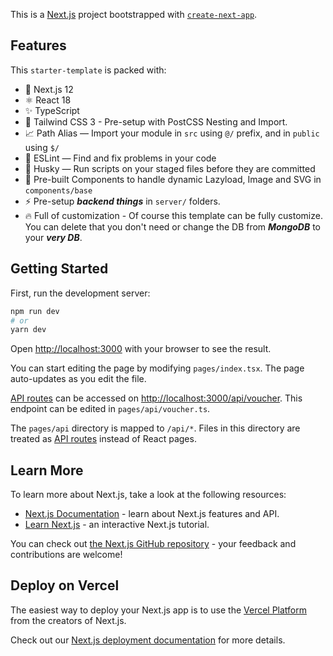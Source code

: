 This is a [Next.js](https://nextjs.org/) project bootstrapped with [`create-next-app`](https://github.com/vercel/next.js/tree/canary/packages/create-next-app).

## Features
This `starter-template` is packed with:

- 🎉 Next.js 12
- ⚛️ React 18
- ✨ TypeScript
- 💨 Tailwind CSS 3 - Pre-setup with PostCSS Nesting and Import.
- 📈 Path Alias — Import your module in `src` using `@/` prefix, and in `public` using `$/`
- 📏 ESLint — Find and fix problems in your code
- 🐶 Husky — Run scripts on your staged files before they are committed
- 🧩 Pre-built Components to handle dynamic Lazyload, Image and SVG in `components/base`
- ⚡️ Pre-setup ***backend things*** in `server/` folders.
- 🔥 Full of customization - Of course this template can be fully customize. You can delete that you don't need or change the DB from ***MongoDB*** to your ***very DB***.

## Getting Started

First, run the development server:

```bash
npm run dev
# or
yarn dev
```

Open [http://localhost:3000](http://localhost:3000) with your browser to see the result.

You can start editing the page by modifying `pages/index.tsx`. The page auto-updates as you edit the file.

[API routes](https://nextjs.org/docs/api-routes/introduction) can be accessed on [http://localhost:3000/api/voucher](http://localhost:3000/api/voucher). This endpoint can be edited in `pages/api/voucher.ts`.

The `pages/api` directory is mapped to `/api/*`. Files in this directory are treated as [API routes](https://nextjs.org/docs/api-routes/introduction) instead of React pages.

## Learn More

To learn more about Next.js, take a look at the following resources:

- [Next.js Documentation](https://nextjs.org/docs) - learn about Next.js features and API.
- [Learn Next.js](https://nextjs.org/learn) - an interactive Next.js tutorial.

You can check out [the Next.js GitHub repository](https://github.com/vercel/next.js/) - your feedback and contributions are welcome!

## Deploy on Vercel

The easiest way to deploy your Next.js app is to use the [Vercel Platform](https://vercel.com/new?utm_medium=default-template&filter=next.js&utm_source=create-next-app&utm_campaign=create-next-app-readme) from the creators of Next.js.

Check out our [Next.js deployment documentation](https://nextjs.org/docs/deployment) for more details.
